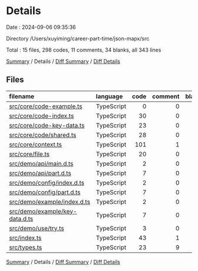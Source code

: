 # Details

Date : 2024-09-06 09:35:36

Directory /Users/xuyiming/career-part-time/json-mapx/src

Total : 15 files,  298 codes, 11 comments, 34 blanks, all 343 lines

[Summary](results.md) / Details / [Diff Summary](diff.md) / [Diff Details](diff-details.md)

## Files
| filename | language | code | comment | blank | total |
| :--- | :--- | ---: | ---: | ---: | ---: |
| [src/core/code-example.ts](/src/core/code-example.ts) | TypeScript | 0 | 0 | 1 | 1 |
| [src/core/code-index.ts](/src/core/code-index.ts) | TypeScript | 30 | 0 | 1 | 31 |
| [src/core/code-key-data.ts](/src/core/code-key-data.ts) | TypeScript | 23 | 0 | 2 | 25 |
| [src/core/code/shared.ts](/src/core/code/shared.ts) | TypeScript | 28 | 0 | 3 | 31 |
| [src/core/context.ts](/src/core/context.ts) | TypeScript | 101 | 1 | 5 | 107 |
| [src/core/file.ts](/src/core/file.ts) | TypeScript | 20 | 0 | 3 | 23 |
| [src/demo/api/main.d.ts](/src/demo/api/main.d.ts) | TypeScript | 2 | 0 | 0 | 2 |
| [src/demo/api/part.d.ts](/src/demo/api/part.d.ts) | TypeScript | 7 | 0 | 1 | 8 |
| [src/demo/config/index.d.ts](/src/demo/config/index.d.ts) | TypeScript | 2 | 0 | 0 | 2 |
| [src/demo/config/part.d.ts](/src/demo/config/part.d.ts) | TypeScript | 7 | 0 | 1 | 8 |
| [src/demo/example/index.d.ts](/src/demo/example/index.d.ts) | TypeScript | 2 | 0 | 0 | 2 |
| [src/demo/example/key-data.d.ts](/src/demo/example/key-data.d.ts) | TypeScript | 7 | 0 | 1 | 8 |
| [src/demo/use/try.ts](/src/demo/use/try.ts) | TypeScript | 3 | 0 | 6 | 9 |
| [src/index.ts](/src/index.ts) | TypeScript | 43 | 1 | 6 | 50 |
| [src/types.ts](/src/types.ts) | TypeScript | 23 | 9 | 4 | 36 |

[Summary](results.md) / Details / [Diff Summary](diff.md) / [Diff Details](diff-details.md)